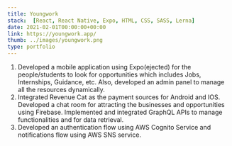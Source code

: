 ```yaml
---
title: Youngwork
stack:  [React, React Native, Expo, HTML, CSS, SASS, Lerna]
date: 2021-02-01T00:00:00+00:00
link: https://youngwork.app/
thumb: ../images/youngwork.png
type: portfolio
---
```


1. Developed a mobile application using Expo(ejected) for the people/students to look for opportunities which includes Jobs, Internships, Guidance,
etc. Also, developed an admin panel to manage all the resources dynamically.
2. Integrated Revenue Cat as the payment sources for Android and IOS. Developed a chat room for attracting the businesses and opportunities using
Firebase. Implemented and integrated GraphQL APIs to manage functionalities and for data retrieval.
3. Developed an authentication flow using AWS Cognito Service and notifications flow using AWS SNS service.
